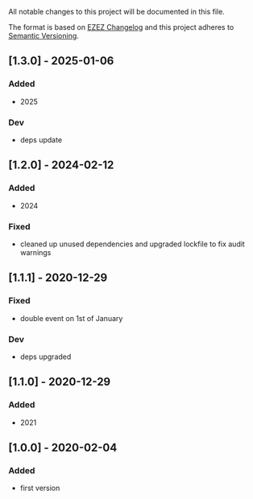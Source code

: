 All notable changes to this project will be documented in this file.

The format is based on [EZEZ Changelog](https://ezez.dev/changelog/)
and this project adheres to [Semantic Versioning](http://semver.org/spec/v2.0.0.html).

## [1.3.0] - 2025-01-06
### Added
- 2025
### Dev
- deps update

## [1.2.0] - 2024-02-12
### Added
- 2024
### Fixed
- cleaned up unused dependencies and upgraded lockfile to fix audit warnings

## [1.1.1] - 2020-12-29
### Fixed
- double event on 1st of January
### Dev
- deps upgraded

## [1.1.0] - 2020-12-29
### Added
- 2021

## [1.0.0] - 2020-02-04
### Added
- first version

